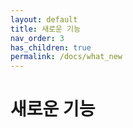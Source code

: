 ```yaml
---
layout: default
title: 새로운 기능
nav_order: 3
has_children: true
permalink: /docs/what_new
---
```

# 새로운 기능